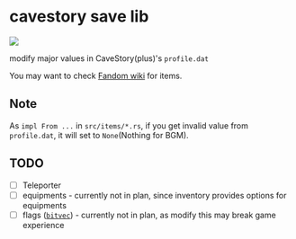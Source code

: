 # cavestory save lib

[![](https://img.shields.io/docsrs/cavestory-save-lib)](https://docs.rs/cavestory-save-lib/latest/cavestory_save/)

modify major values in CaveStory(plus)'s `profile.dat`

You may want to check [Fandom wiki](https://cavestory.fandom.com/wiki/Cave_Story_Wiki) for items.

## Note

As `impl From ...` in `src/items/*.rs`, if you get invalid value from `profile.dat`, it will set to `None`(Nothing for BGM).

## TODO

- [ ] Teleporter
- [ ] equipments - currently not in plan, since inventory provides options for equipments
- [ ] flags ([`bitvec`](https://docs.rs/bitvec/latest/bitvec/)) - currently not in plan, as modify this may break game experience
